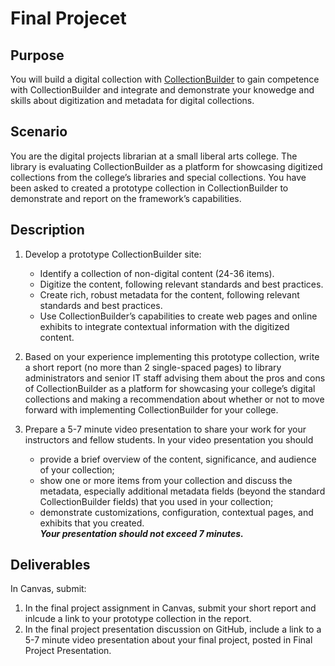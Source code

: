 [cb]: https://collectionbuilder.github.io "CollectionBuilder"
# Final Projecet

## Purpose
You will build a digital collection with [CollectionBuilder][cb] to gain competence with CollectionBuilder and integrate and demonstrate your knowedge and skills about digitization and metadata for digital collections.

## Scenario
You are the digital projects librarian at a small liberal arts college. The library is evaluating CollectionBuilder as a platform for showcasing digitized collections from the college’s libraries and special collections. You have been asked to created a prototype collection in CollectionBuilder to demonstrate and report on the framework’s capabilities.

## Description

1. Develop a prototype CollectionBuilder site:
	- Identify a collection of non-digital content (24-36 items).
	- Digitize the content, following relevant standards and best practices.
	- Create rich, robust metadata for the content, following relevant standards and best practices.
	- Use CollectionBuilder’s capabilities to create web pages and online exhibits to integrate contextual information with the digitized content.
	
2. Based on your experience implementing this prototype collection, write a short report (no more than 2 single-spaced pages) to library administrators and senior IT staff advising them about the pros and cons of CollectionBuilder as a platform for showcasing your college’s digital collections and making a recommendation about whether or not to move forward with implementing CollectionBuilder for your college.

3. Prepare a 5-7 minute video presentation to share your work for your instructors and fellow students. In your video presentation you should 
	- provide a brief overview of the content, significance, and audience of your collection; 
	- show one or more items from your collection and discuss the metadata, especially additional metadata fields (beyond the standard CollectionBuilder fields) that you used in your collection;
	- demonstrate customizations, configuration, contextual pages, and exhibits that you created.  
	**_Your presentation should not exceed 7 minutes._**


## Deliverables

In Canvas, submit:

1. In the final project assignment in Canvas, submit your short report and inlcude a link to your prototype collection in the report.
2. In the final project presentation discussion on GitHub, include a link to a 5-7 minute video presentation about your final project, posted in Final Project Presentation.
